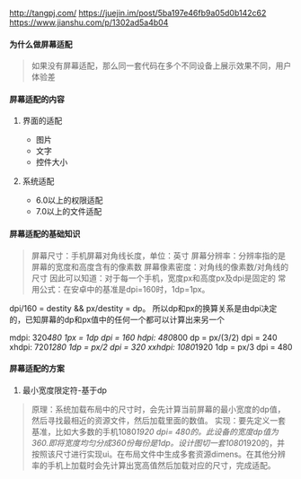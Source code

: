 http://tangpj.com/
https://juejin.im/post/5ba197e46fb9a05d0b142c62
https://www.jianshu.com/p/1302ad5a4b04
#### 为什么做屏幕适配

>如果没有屏幕适配，那么同一套代码在多个不同设备上展示效果不同，用户体验差

#### 屏幕适配的内容

1. 界面的适配
    * 图片
    * 文字
    * 控件大小
  
2. 系统适配
    * 6.0以上的权限适配
    * 7.0以上的文件适配

#### 屏幕适配的基础知识

>屏幕尺寸：手机屏幕对角线长度，单位：英寸
屏幕分辨率：分辨率指的是屏幕的宽度和高度含有的像素数
屏幕像素密度：对角线的像素数/对角线的尺寸
因此可以知道：对于每一个手机，宽度px和高度px及dpi是固定的
常用公式：在安卓中的基准是dpi=160时，1dp=1px。

dpi/160 = destity && px/destity = dp。
所以dp和px的换算关系是由dpi决定的，已知屏幕的dp和px值中的任何一个都可以计算出来另一个

mdpi: 320*480 1px = 1dp dpi = 160
hdpi: 480*800  dp = px/(3/2) dpi = 240
xhdpi: 720*1280 1dp = px/2 dpi = 320
xxhdpi: 1080*1920 1dp = px/3 dpi = 480

#### 屏幕适配的方案

1. 最小宽度限定符-基于dp
>原理：系统加载布局中的尺寸时，会先计算当前屏幕的最小宽度的dp值，然后寻找最相近的资源文件，然后加载里面的数值。
实现：要先定义一套基准，比如大多数的手机1080*1920 dpi= 480的。此设备的宽度dp值为360.即将宽度均匀分成360份每份是1dp。设计图切一套1080*1920的，并按照该尺寸进行实现ui。在布局文件中生成多套资源dimens。在其他分辨率的手机上加载时会先计算出宽高值然后加载对应的尺寸，完成适配。
